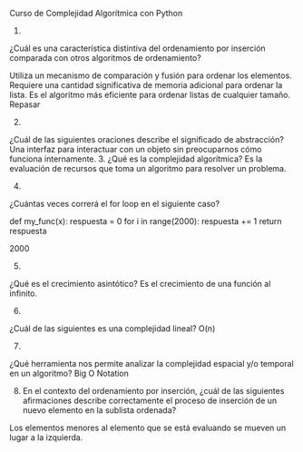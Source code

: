 Curso de Complejidad Algorítmica con Python

1.
¿Cuál es una característica distintiva del ordenamiento por inserción comparada con otros algoritmos de ordenamiento?

Utiliza un mecanismo de comparación y fusión para ordenar los elementos.
Requiere una cantidad significativa de memoria adicional para ordenar la lista.
Es el algoritmo más eficiente para ordenar listas de cualquier tamaño.
Repasar

2.
¿Cuál de las siguientes oraciones describe el significado de abstracción?
Una interfaz para interactuar con un objeto sin preocuparnos cómo funciona internamente.
3.
¿Qué es la complejidad algorítmica?
Es la evaluación de recursos que toma un algoritmo para resolver un problema.

4.
¿Cuántas veces correrá el for loop en el siguiente caso?

def my_func(x):
    respuesta = 0
    for i in range(2000):
        respuesta += 1
    return respuesta

2000

5.
¿Qué es el crecimiento asintótico?
Es el crecimiento de una función al infinito.

6.
¿Cuál de las siguientes es una complejidad lineal?
O(n)

7.
¿Qué herramienta nos permite analizar la complejidad espacial y/o temporal en un algoritmo?
Big O Notation


8. En el contexto del ordenamiento por inserción, ¿cuál de las siguientes afirmaciones describe correctamente el proceso de inserción de un nuevo elemento en la sublista ordenada?

Los elementos menores al elemento que se está evaluando se mueven un lugar a la izquierda.
